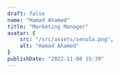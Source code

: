 ```yaml
---
draft: false
name: "Hamad Ahamed"
title: "Marketing Manager"
avatar: {
    src: "/src/assets/senula.png",
    alt: "Hamad Ahamed"
}
publishDate: "2022-11-08 15:39"
---
```

